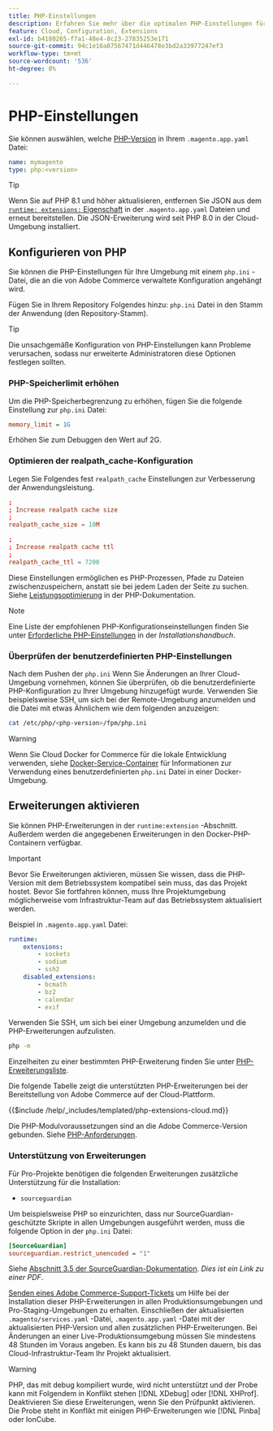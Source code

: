 ```yaml
---
title: PHP-Einstellungen
description: Erfahren Sie mehr über die optimalen PHP-Einstellungen für die Konfiguration von Commerce-Anwendungen in der Cloud-Infrastruktur.
feature: Cloud, Configuration, Extensions
exl-id: b4180265-f7a1-48e4-8c23-27835253e171
source-git-commit: 94c1e16a07567471d446478e3bd2a33977247ef3
workflow-type: tm+mt
source-wordcount: '536'
ht-degree: 0%

---
```


# PHP-Einstellungen

Sie können auswählen, welche [PHP-Version](https://experienceleague.adobe.com/docs/commerce-operations/installation-guide/system-requirements.html) in Ihrem `.magento.app.yaml` Datei:

```yaml
name: mymagento
type: php:<version>
```

>[!TIP]
>
>Wenn Sie auf PHP 8.1 und höher aktualisieren, entfernen Sie JSON aus dem [`runtime: extensions:` Eigenschaft](properties.md#runtime) in der `.magento.app.yaml` Dateien und erneut bereitstellen. Die JSON-Erweiterung wird seit PHP 8.0 in der Cloud-Umgebung installiert.

## Konfigurieren von PHP

Sie können die PHP-Einstellungen für Ihre Umgebung mit einem `php.ini` -Datei, die an die von Adobe Commerce verwaltete Konfiguration angehängt wird.

Fügen Sie in Ihrem Repository Folgendes hinzu: `php.ini` Datei in den Stamm der Anwendung (den Repository-Stamm).

>[!TIP]
>
>Die unsachgemäße Konfiguration von PHP-Einstellungen kann Probleme verursachen, sodass nur erweiterte Administratoren diese Optionen festlegen sollten.

### PHP-Speicherlimit erhöhen

Um die PHP-Speicherbegrenzung zu erhöhen, fügen Sie die folgende Einstellung zur `php.ini` Datei:

```ini
memory_limit = 1G
```

Erhöhen Sie zum Debuggen den Wert auf 2G.

### Optimieren der realpath_cache-Konfiguration

Legen Sie Folgendes fest `realpath_cache` Einstellungen zur Verbesserung der Anwendungsleistung.

```conf
;
; Increase realpath cache size
;
realpath_cache_size = 10M

;
; Increase realpath cache ttl
;
realpath_cache_ttl = 7200
```

Diese Einstellungen ermöglichen es PHP-Prozessen, Pfade zu Dateien zwischenzuspeichern, anstatt sie bei jedem Laden der Seite zu suchen. Siehe [Leistungsoptimierung](https://www.php.net/manual/en/ini.core.php) in der PHP-Dokumentation.

>[!NOTE]
>
>Eine Liste der empfohlenen PHP-Konfigurationseinstellungen finden Sie unter [Erforderliche PHP-Einstellungen](https://experienceleague.adobe.com/docs/commerce-operations/installation-guide/prerequisites/php-settings.html) in der _Installationshandbuch_.

### Überprüfen der benutzerdefinierten PHP-Einstellungen

Nach dem Pushen der `php.ini` Wenn Sie Änderungen an Ihrer Cloud-Umgebung vornehmen, können Sie überprüfen, ob die benutzerdefinierte PHP-Konfiguration zu Ihrer Umgebung hinzugefügt wurde. Verwenden Sie beispielsweise SSH, um sich bei der Remote-Umgebung anzumelden und die Datei mit etwas Ähnlichem wie dem folgenden anzuzeigen:

```bash
cat /etc/php/<php-version>/fpm/php.ini
```

>[!WARNING]
>
>Wenn Sie Cloud Docker for Commerce für die lokale Entwicklung verwenden, siehe [Docker-Service-Container](https://developer.adobe.com/commerce/cloud-tools/docker/containers/service/#fpm-container) für Informationen zur Verwendung eines benutzerdefinierten `php.ini` Datei in einer Docker-Umgebung.

## Erweiterungen aktivieren

Sie können PHP-Erweiterungen in der `runtime:extension` -Abschnitt. Außerdem werden die angegebenen Erweiterungen in den Docker-PHP-Containern verfügbar.

>[!IMPORTANT]
>
>Bevor Sie Erweiterungen aktivieren, müssen Sie wissen, dass die PHP-Version mit dem Betriebssystem kompatibel sein muss, das das Projekt hostet. Bevor Sie fortfahren können, muss Ihre Projektumgebung möglicherweise vom Infrastruktur-Team auf das Betriebssystem aktualisiert werden.

Beispiel in `.magento.app.yaml` Datei:

```yaml
runtime:
    extensions:
        - sockets
        - sodium
        - ssh2
    disabled_extensions:
        - bcmath
        - bz2
        - calendar
        - exif
```

Verwenden Sie SSH, um sich bei einer Umgebung anzumelden und die PHP-Erweiterungen aufzulisten.

```bash
php -m
```

Einzelheiten zu einer bestimmten PHP-Erweiterung finden Sie unter [PHP-Erweiterungsliste](https://www.php.net/manual/en/extensions.alphabetical.php).

Die folgende Tabelle zeigt die unterstützten PHP-Erweiterungen bei der Bereitstellung von Adobe Commerce auf der Cloud-Plattform.

{{$include /help/_includes/templated/php-extensions-cloud.md}}

Die PHP-Modulvoraussetzungen sind an die Adobe Commerce-Version gebunden. Siehe [PHP-Anforderungen](https://experienceleague.adobe.com/docs/commerce-operations/installation-guide/prerequisites/php-settings.html).

### Unterstützung von Erweiterungen

Für Pro-Projekte benötigen die folgenden Erweiterungen zusätzliche Unterstützung für die Installation:

- `sourceguardian`

Um beispielsweise PHP so einzurichten, dass nur SourceGuardian-geschützte Skripte in allen Umgebungen ausgeführt werden, muss die folgende Option in der `php.ini` Datei:

```ini
[SourceGuardian]
sourceguardian.restrict_unencoded = "1"
```

Siehe [Abschnitt 3.5 der SourceGuardian-Dokumentation](https://sourceguardian.com/demofiles/files/SourceGuardian%20for%20Linux%20User%20Manual.pdf). _Dies ist ein Link zu einer PDF_.

[Senden eines Adobe Commerce-Support-Tickets](https://experienceleague.adobe.com/docs/commerce-knowledge-base/kb/help-center-guide/magento-help-center-user-guide.html#submit-ticket) um Hilfe bei der Installation dieser PHP-Erweiterungen in allen Produktionsumgebungen und Pro-Staging-Umgebungen zu erhalten. Einschließen der aktualisierten `.magento/services.yaml` -Datei, `.magento.app.yaml` -Datei mit der aktualisierten PHP-Version und allen zusätzlichen PHP-Erweiterungen. Bei Änderungen an einer Live-Produktionsumgebung müssen Sie mindestens 48 Stunden im Voraus angeben. Es kann bis zu 48 Stunden dauern, bis das Cloud-Infrastruktur-Team Ihr Projekt aktualisiert.

>[!WARNING]
>
>PHP, das mit debug kompiliert wurde, wird nicht unterstützt und der Probe kann mit Folgendem in Konflikt stehen [!DNL XDebug] oder [!DNL XHProf]. Deaktivieren Sie diese Erweiterungen, wenn Sie den Prüfpunkt aktivieren. Die Probe steht in Konflikt mit einigen PHP-Erweiterungen wie [!DNL Pinba] oder IonCube.
